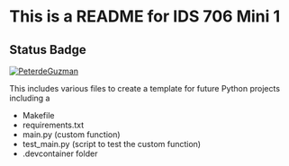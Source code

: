  # This is a README for IDS 706 Mini 1

## Status Badge 
[![PeterdeGuzman](https://github.com/nogibjj/PeterdeGuzman_Mini1/actions/workflows/main.yml/badge.svg)](https://github.com/nogibjj/PeterdeGuzman_Mini1/actions/workflows/main.yml)



This includes various files to create a template for future Python projects including a
- Makefile
- requirements.txt
- main.py (custom function)
- test_main.py (script to test the custom function)
- .devcontainer folder


